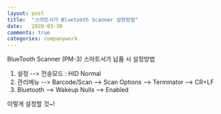 ```yaml
---
layout: post
title:  "스마트서가 Bluetooth Scanner 설정방법"
date:   2020-03-30
comments: true
categories: companywork
---
```


BlueTooth Scanner (PM-3) 스마트서가 납품 시 설정방법

1. 설정 --> 전송모드 : HID Normal
2. 관리메뉴 --> Barcode/Scan --> Scan Options --> Terminator --> CR+LF
3. Bluetooth --> Wakeup Nulls --> Enabled

이렇게 설정할 것~!

